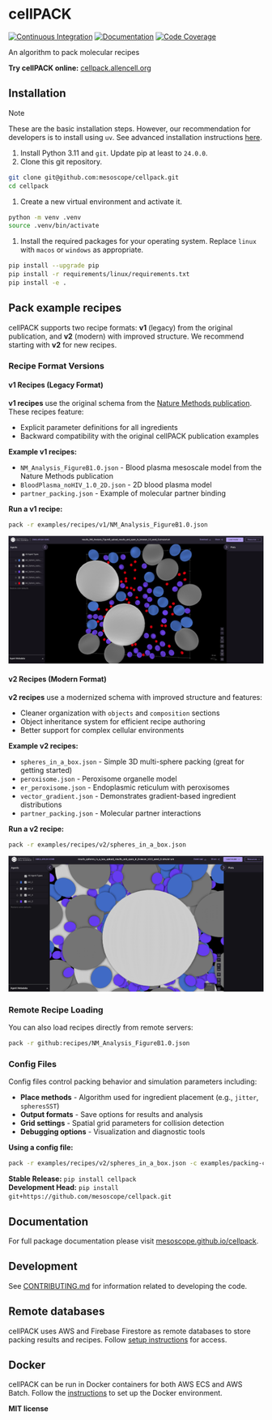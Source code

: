 # cellPACK

[![Continuous Integration](https://github.com/mesoscope/cellpack/actions/workflows/ci.yml/badge.svg)](https://github.com/mesoscope/cellpack/actions/workflows/ci.yml)
[![Documentation](https://github.com/mesoscope/cellpack/workflows/Documentation/badge.svg)](https://mesoscope.github.io/cellpack/)
[![Code Coverage](https://codecov.io/gh/mesoscope/cellpack/branch/main/graph/badge.svg)](https://codecov.io/gh/mesoscope/cellpack)

An algorithm to pack molecular recipes

**Try cellPACK online:** [cellpack.allencell.org](https://cellpack.allencell.org)

## Installation

> [!NOTE]
> These are the basic installation steps. However, our recommendation for developers is to install using `uv`. See advanced installation instructions [here](./docs/INSTALLATION.md).

1. Install Python 3.11 and `git`.  Update pip at least to `24.0.0`.
2. Clone this git repository.
```bash
git clone git@github.com:mesoscope/cellpack.git
cd cellpack
```
1. Create a new virtual environment and activate it.
```bash
python -m venv .venv
source .venv/bin/activate
```
1. Install the required packages for your operating system. Replace `linux` with `macos` or `windows` as appropriate.
```bash
pip install --upgrade pip
pip install -r requirements/linux/requirements.txt
pip install -e .
```

## Pack example recipes

cellPACK supports two recipe formats: **v1** (legacy) from the original publication, and **v2** (modern) with improved structure. We recommend starting with **v2** for new recipes.

### Recipe Format Versions

#### v1 Recipes (Legacy Format)
**v1 recipes** use the original schema from the [Nature Methods publication](https://www.nature.com/articles/nmeth.3204). These recipes feature:
- Explicit parameter definitions for all ingredients
- Backward compatibility with the original cellPACK publication examples

**Example v1 recipes:**
- `NM_Analysis_FigureB1.0.json` - Blood plasma mesoscale model from the Nature Methods publication
- `BloodPlasma_noHIV_1.0_2D.json` - 2D blood plasma model
- `partner_packing.json` - Example of molecular partner binding

**Run a v1 recipe:**
```bash
pack -r examples/recipes/v1/NM_Analysis_FigureB1.0.json
```

![Blood Plasma Model Result](docs/images/nm_analysis_figure_b1_res.png)

#### v2 Recipes (Modern Format)
**v2 recipes** use a modernized schema with improved structure and features:
- Cleaner organization with `objects` and `composition` sections
- Object inheritance system for efficient recipe authoring
- Better support for complex cellular environments

**Example v2 recipes:**
- `spheres_in_a_box.json` - Simple 3D multi-sphere packing (great for getting started)
- `peroxisome.json` - Peroxisome organelle model
- `er_peroxisome.json` - Endoplasmic reticulum with peroxisomes
- `vector_gradient.json` - Demonstrates gradient-based ingredient distributions
- `partner_packing.json` - Molecular partner interactions

**Run a v2 recipe:**
```bash
pack -r examples/recipes/v2/spheres_in_a_box.json
```

![Multi-Sphere Result](docs/images/sphere_in_a_box_res.png)

### Remote Recipe Loading
You can also load recipes directly from remote servers:
```bash
pack -r github:recipes/NM_Analysis_FigureB1.0.json
```

### Config Files
Config files control packing behavior and simulation parameters including:
- **Place methods** - Algorithm used for ingredient placement (e.g., `jitter`, `spheresSST`)
- **Output formats** - Save options for results and analysis
- **Grid settings** - Spatial grid parameters for collision detection
- **Debugging options** - Visualization and diagnostic tools

**Using a config file:**
```bash
pack -r examples/recipes/v2/spheres_in_a_box.json -c examples/packing-configs/debug.json
```

**Stable Release:** `pip install cellpack`<br>
**Development Head:** `pip install git+https://github.com/mesoscope/cellpack.git`

## Documentation

For full package documentation please visit [mesoscope.github.io/cellpack](https://mesoscope.github.io/cellpack).

## Development

See [CONTRIBUTING.md](./docs/CONTRIBUTING.md) for information related to developing the code.

## Remote databases
cellPACK uses AWS and Firebase Firestore as remote databases to store packing results and recipes. Follow [ setup instructions](./docs/REMOTE_DATABASES.md) for access.

## Docker
cellPACK can be run in Docker containers for both AWS ECS and AWS Batch. Follow the [instructions](./docs/DOCKER.md) to set up the Docker environment.

**MIT license**